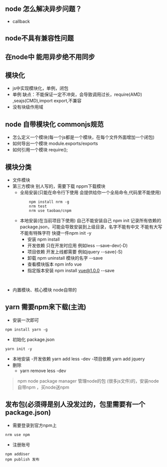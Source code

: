 ## node 怎么解决异步问题？
- callback
## node不具有兼容性问题

## 在node中 能用异步绝不用同步



## 模块化
- js中实现模块化，单例，闭包
- 单例 缺点：不能保证一定不冲突，会导致调用过长，require(AMD) ,seajs(CMD),import export,不兼容
- 没有块级作用域


## node 自带模块化 commonjs规范
- 怎么定义一个模块(每一个js都是一个模块，在每个文件外面增加一个闭包)
- 如何导出一个模块 module.exports/exports
- 如何引用一个模块 require();


## 模块分类
- 文件模块
- 第三方模块 别人写的，需要下载 nppm下载模块
    - 全局安装(只能在命令行下使用 会提供给你一个全局命令,代码里不能使用)
        ```
            npm install nrm -g
            nrm test
            nrm use taobao/cnpm
        ```
    - 本地安装(在当前项目下使用)
        自己不能安装自己
        npm init 记录所有依赖的 package.json，可能会导致安装到上级目录，名字不能有中文 不能有大写 不能有特殊字符 快捷一件npm init -y
        - 安装 npm install
        - 开发依赖 只在开发时应用 例如less   --save-dev(-D)
        - 项目依赖 开发上线都需要 例如jquery  --save(-S)
        - 卸载 npm uninstall 模块的名字 --save
        - 查看模块版本 npm info vue
        - 指定版本安装 npm install vue@1.0.0 --save
            ```
                
            ```
- 内置模块、核心模块 node自带的


## yarn 需要npm来下载(主流)
- 安装一次即可
```
npm install yarn -g
```
- 初始化 package.json
```
yarn init -y
```
- 本地安装
    -开发依赖 yarn add less -dev
    -项目依赖 yarn add jquery
- 删除
    - yarn remove less -dev

> npm node package manager 管理node的包 (很多js文件)的，安装node自带npm ，买node送npm

## 发布包(必须得是别人没发过的，包里需要有一个package.json)
- 需要登录到官方npm上
```
nrm use npm
```
- 注册账号
```
npm addUser
npm publish 发布
```
